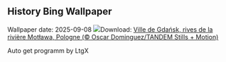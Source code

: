 ## History Bing Wallpaper
Wallpaper date: 2025-09-08
![](https://www.bing.com/th?id=OHR.BlueGdansk_FR-CA9649436148_UHD.jpg&w=1000)Download: [Ville de Gdańsk, rives de la rivière Motława, Pologne (© Oscar Dominguez/TANDEM Stills + Motion)](https://www.bing.com/th?id=OHR.BlueGdansk_FR-CA9649436148_UHD.jpg)

Auto get programm by LtgX
